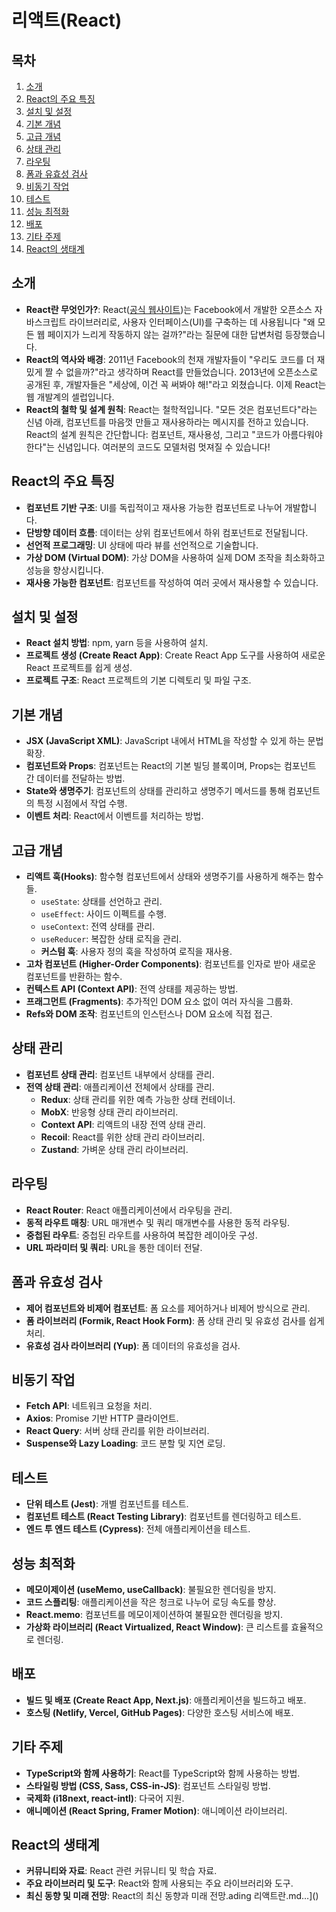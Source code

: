 # 리액트(React)

## 목차

1. [소개](#소개)
2. [React의 주요 특징](#react의-주요-특징)
3. [설치 및 설정](#설치-및-설정)
4. [기본 개념](#기본-개념)
5. [고급 개념](#고급-개념)
6. [상태 관리](#상태-관리)
7. [라우팅](#라우팅)
8. [폼과 유효성 검사](#폼과-유효성-검사)
9. [비동기 작업](#비동기-작업)
10. [테스트](#테스트)
11. [성능 최적화](#성능-최적화)
12. [배포](#배포)
13. [기타 주제](#기타-주제)
14. [React의 생태계](#react의-생태계)

## 소개
- **React란 무엇인가?**: React([공식 웹사이트](https://react.dev/))는 Facebook에서 개발한 오픈소스 자바스크립트 라이브러리로, 사용자 인터페이스(UI)를 구축하는 데 사용됩니다 "왜 모든 웹 페이지가 느리게 작동하지 않는 걸까?"라는 질문에 대한 답변처럼 등장했습니다.
- **React의 역사와 배경**: 2011년 Facebook의 천재 개발자들이 "우리도 코드를 더 재밌게 짤 수 없을까?"라고 생각하며 React를 만들었습니다. 2013년에 오픈소스로 공개된 후, 개발자들은 "세상에, 이건 꼭 써봐야 해!"라고 외쳤습니다. 이제 React는 웹 개발계의 셀럽입니다.
- **React의 철학 및 설계 원칙**: React는 철학적입니다. "모든 것은 컴포넌트다"라는 신념 아래, 컴포넌트를 마음껏 만들고 재사용하라는 메시지를 전하고 있습니다. React의 설계 원칙은 간단합니다: 컴포넌트, 재사용성, 그리고 "코드가 아름다워야 한다"는 신념입니다. 여러분의 코드도 모델처럼 멋져질 수 있습니다!

## React의 주요 특징
- **컴포넌트 기반 구조**: UI를 독립적이고 재사용 가능한 컴포넌트로 나누어 개발합니다.
- **단방향 데이터 흐름**: 데이터는 상위 컴포넌트에서 하위 컴포넌트로 전달됩니다.
- **선언적 프로그래밍**: UI 상태에 따라 뷰를 선언적으로 기술합니다.
- **가상 DOM (Virtual DOM)**: 가상 DOM을 사용하여 실제 DOM 조작을 최소화하고 성능을 향상시킵니다.
- **재사용 가능한 컴포넌트**: 컴포넌트를 작성하여 여러 곳에서 재사용할 수 있습니다.

## 설치 및 설정
- **React 설치 방법**: npm, yarn 등을 사용하여 설치.
- **프로젝트 생성 (Create React App)**: Create React App 도구를 사용하여 새로운 React 프로젝트를 쉽게 생성.
- **프로젝트 구조**: React 프로젝트의 기본 디렉토리 및 파일 구조.

## 기본 개념
- **JSX (JavaScript XML)**: JavaScript 내에서 HTML을 작성할 수 있게 하는 문법 확장.
- **컴포넌트와 Props**: 컴포넌트는 React의 기본 빌딩 블록이며, Props는 컴포넌트 간 데이터를 전달하는 방법.
- **State와 생명주기**: 컴포넌트의 상태를 관리하고 생명주기 메서드를 통해 컴포넌트의 특정 시점에서 작업 수행.
- **이벤트 처리**: React에서 이벤트를 처리하는 방법.

## 고급 개념
- **리액트 훅(Hooks)**: 함수형 컴포넌트에서 상태와 생명주기를 사용하게 해주는 함수들.
  - `useState`: 상태를 선언하고 관리.
  - `useEffect`: 사이드 이펙트를 수행.
  - `useContext`: 전역 상태를 관리.
  - `useReducer`: 복잡한 상태 로직을 관리.
  - **커스텀 훅**: 사용자 정의 훅을 작성하여 로직을 재사용.
- **고차 컴포넌트 (Higher-Order Components)**: 컴포넌트를 인자로 받아 새로운 컴포넌트를 반환하는 함수.
- **컨텍스트 API (Context API)**: 전역 상태를 제공하는 방법.
- **프래그먼트 (Fragments)**: 추가적인 DOM 요소 없이 여러 자식을 그룹화.
- **Refs와 DOM 조작**: 컴포넌트의 인스턴스나 DOM 요소에 직접 접근.

## 상태 관리
- **컴포넌트 상태 관리**: 컴포넌트 내부에서 상태를 관리.
- **전역 상태 관리**: 애플리케이션 전체에서 상태를 관리.
  - **Redux**: 상태 관리를 위한 예측 가능한 상태 컨테이너.
  - **MobX**: 반응형 상태 관리 라이브러리.
  - **Context API**: 리액트의 내장 전역 상태 관리.
  - **Recoil**: React를 위한 상태 관리 라이브러리.
  - **Zustand**: 가벼운 상태 관리 라이브러리.

## 라우팅
- **React Router**: React 애플리케이션에서 라우팅을 관리.
- **동적 라우트 매칭**: URL 매개변수 및 쿼리 매개변수를 사용한 동적 라우팅.
- **중첩된 라우트**: 중첩된 라우트를 사용하여 복잡한 레이아웃 구성.
- **URL 파라미터 및 쿼리**: URL을 통한 데이터 전달.

## 폼과 유효성 검사
- **제어 컴포넌트와 비제어 컴포넌트**: 폼 요소를 제어하거나 비제어 방식으로 관리.
- **폼 라이브러리 (Formik, React Hook Form)**: 폼 상태 관리 및 유효성 검사를 쉽게 처리.
- **유효성 검사 라이브러리 (Yup)**: 폼 데이터의 유효성을 검사.

## 비동기 작업
- **Fetch API**: 네트워크 요청을 처리.
- **Axios**: Promise 기반 HTTP 클라이언트.
- **React Query**: 서버 상태 관리를 위한 라이브러리.
- **Suspense와 Lazy Loading**: 코드 분할 및 지연 로딩.

## 테스트
- **단위 테스트 (Jest)**: 개별 컴포넌트를 테스트.
- **컴포넌트 테스트 (React Testing Library)**: 컴포넌트를 렌더링하고 테스트.
- **엔드 투 엔드 테스트 (Cypress)**: 전체 애플리케이션을 테스트.

## 성능 최적화
- **메모이제이션 (useMemo, useCallback)**: 불필요한 렌더링을 방지.
- **코드 스플리팅**: 애플리케이션을 작은 청크로 나누어 로딩 속도를 향상.
- **React.memo**: 컴포넌트를 메모이제이션하여 불필요한 렌더링을 방지.
- **가상화 라이브러리 (React Virtualized, React Window)**: 큰 리스트를 효율적으로 렌더링.

## 배포
- **빌드 및 배포 (Create React App, Next.js)**: 애플리케이션을 빌드하고 배포.
- **호스팅 (Netlify, Vercel, GitHub Pages)**: 다양한 호스팅 서비스에 배포.

## 기타 주제
- **TypeScript와 함께 사용하기**: React를 TypeScript와 함께 사용하는 방법.
- **스타일링 방법 (CSS, Sass, CSS-in-JS)**: 컴포넌트 스타일링 방법.
- **국제화 (i18next, react-intl)**: 다국어 지원.
- **애니메이션 (React Spring, Framer Motion)**: 애니메이션 라이브러리.

## React의 생태계
- **커뮤니티와 자료**: React 관련 커뮤니티 및 학습 자료.
- **주요 라이브러리 및 도구**: React와 함께 사용되는 주요 라이브러리와 도구.
- **최신 동향 및 미래 전망**: React의 최신 동향과 미래 전망.ading 리액트란.md…]()
